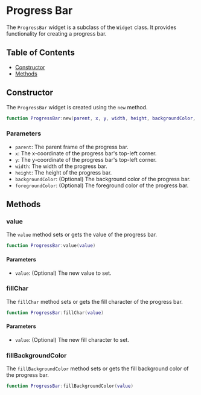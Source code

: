 # Progress Bar

The `ProgressBar` widget is a subclass of the `Widget` class. It provides functionality for creating a progress bar.
## Table of Contents

- [Constructor](#constructor)
- [Methods](#methods)
## Constructor

The `ProgressBar` widget is created using the `new` method.

```lua
function ProgressBar:new(parent, x, y, width, height, backgroundColor, foregroundColor)
```

### Parameters

- `parent`: The parent frame of the progress bar.
- `x`: The x-coordinate of the progress bar's top-left corner.
- `y`: The y-coordinate of the progress bar's top-left corner.
- `width`: The width of the progress bar.
- `height`: The height of the progress bar.
- `backgroundColor`: (Optional) The background color of the progress bar.
- `foregroundColor`: (Optional) The foreground color of the progress bar.

## Methods

### value

The `value` method sets or gets the value of the progress bar.

```lua
function ProgressBar:value(value)
```

#### Parameters

- `value`: (Optional) The new value to set.

### fillChar

The `fillChar` method sets or gets the fill character of the progress bar.

```lua
function ProgressBar:fillChar(value)
```

#### Parameters

- `value`: (Optional) The new fill character to set.

### fillBackgroundColor

The `fillBackgroundColor` method sets or gets the fill background color of the progress bar.

```lua
function ProgressBar:fillBackgroundColor(value)
```